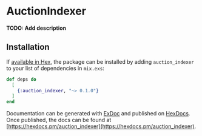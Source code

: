 # AuctionIndexer

**TODO: Add description**

## Installation

If [available in Hex](https://hex.pm/docs/publish), the package can be installed
by adding `auction_indexer` to your list of dependencies in `mix.exs`:

```elixir
def deps do
  [
    {:auction_indexer, "~> 0.1.0"}
  ]
end
```

Documentation can be generated with [ExDoc](https://github.com/elixir-lang/ex_doc)
and published on [HexDocs](https://hexdocs.pm). Once published, the docs can
be found at [https://hexdocs.pm/auction_indexer](https://hexdocs.pm/auction_indexer).

